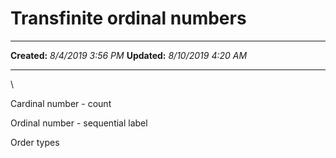 Transfinite ordinal numbers
===========================

  -------------- ---------------------
  **Created:**   *8/4/2019 3:56 PM*
  **Updated:**   *8/10/2019 4:20 AM*
  -------------- ---------------------

\

Cardinal number - count

Ordinal number - sequential label

Order types

 
